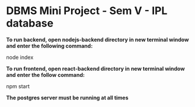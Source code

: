 # DBMS Mini Project - Sem V - IPL database

**To run backend, open nodejs-backend directory in new terminal window and enter the following command:**

node index

**To run frontend, open react-backend directory in new terminal window and enter the follow command:**

npm start

**The postgres server must be running at all times**
